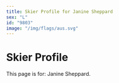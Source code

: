 ```yaml
---
title: Skier Profile for Janine Sheppard
sex: "L"
id: "9803"
image: "/img/flags/aus.svg" 
---
```


# Skier Profile

This page is for: Janine Sheppard.
    